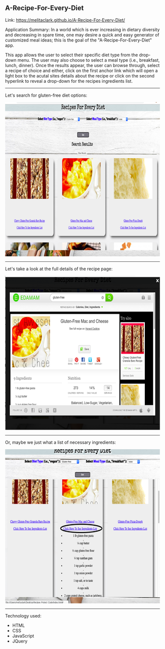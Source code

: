 A-Recipe-For-Every-Diet
---------------------------

Link: https://melitaclark.github.io/A-Recipe-For-Every-Diet/

Application Summary: 
In a world which is ever increasing in dietary diversity and decreasing in spare time, one may desire a quick and easy generator of customized meal ideas; this is the goal of the "A-Recipe-For-Every-Diet" app. 

This app allows the user to select their specific diet type from the drop-down menu. The user may also choose to select a 
meal type (i.e., breakfast, lunch, dinner). Once the results appear, the user can browse through, select a recipe of choice
and either, click on the first anchor link which will open a light box to the acutal sites details about the recipe or click on the second hyperlink to reveal a drop-down for the recipes ingredients list. 

-----------------------------
Let's search for gluten-free diet options: 

<img src="readme-images/appImage.png" height= "500" width="800">

--------------------------------
Let's take a look at the full details of the recipe page: 

<img src="readme-images/snapShot1.png" height= "500" width="800">
                                          

---------------------------------
Or, maybe we just what a list of necessary ingredients: 

<img src="readme-images/snapShot2.png" height= "500" width="800">
                                          

-----------------------------------

Technology used: 
- HTML
- CSS
- JavaScript
- JQuery
